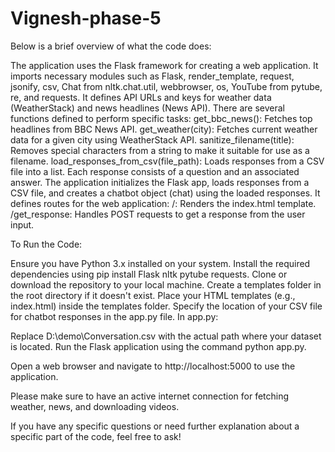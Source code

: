 # Vignesh-phase-5
Below is a brief overview of what the code does:

The application uses the Flask framework for creating a web application.
It imports necessary modules such as Flask, render_template, request, jsonify, csv, Chat from nltk.chat.util, webbrowser, os, YouTube from pytube, re, and requests.
It defines API URLs and keys for weather data (WeatherStack) and news headlines (News API).
There are several functions defined to perform specific tasks:
get_bbc_news(): Fetches top headlines from BBC News API.
get_weather(city): Fetches current weather data for a given city using WeatherStack API.
sanitize_filename(title): Removes special characters from a string to make it suitable for use as a filename.
load_responses_from_csv(file_path): Loads responses from a CSV file into a list. Each response consists of a question and an associated answer.
The application initializes the Flask app, loads responses from a CSV file, and creates a chatbot object (chat) using the loaded responses.
It defines routes for the web application:
/: Renders the index.html template.
/get_response: Handles POST requests to get a response from the user input.


To Run the Code:

Ensure you have Python 3.x installed on your system.
Install the required dependencies using pip install Flask nltk pytube requests.
Clone or download the repository to your local machine.
Create a templates folder in the root directory if it doesn't exist.
Place your HTML templates (e.g., index.html) inside the templates folder.
Specify the location of your CSV file for chatbot responses in the app.py file.
In app.py:

Replace D:\demo\Conversation.csv with the actual path where your dataset is located.
Run the Flask application using the command python app.py.

Open a web browser and navigate to http://localhost:5000 to use the application.

Please make sure to have an active internet connection for fetching weather, news, and downloading videos.

If you have any specific questions or need further explanation about a specific part of the code, feel free to ask!
